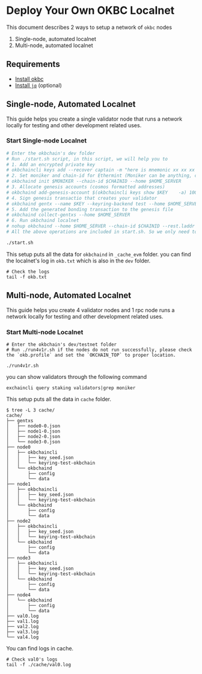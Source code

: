 # Deploy Your Own OKBC Localnet

This document describes 2 ways to setup a network of `okbc` nodes

1. Single-node, automated localnet
2. Multi-node, automated localnet

## Requirements

- [Install okbc](/dev/quick-start/build-on-okbc/install-okbc.html)
- [Install `jq`](https://stedolan.github.io/jq/download/) (optional)

## Single-node, Automated Localnet

This guide helps you create a single validator node that runs a network locally for testing and other development related uses.

### Start Single-node Localnet

```bash
# Enter the okbchain's dev folder 
# Run ./start.sh script, in this script, we will help you to 
# 1. Add an encrypted private key
# okbchaincli keys add --recover captain -m "here is mnemonic xx xx xx xx xx xx xx xx xx" -y
# 2. Set moniker and chain-id for Ethermint (Moniker can be anything, chain-id must be an integer)
# okbchaind init $MONIKER --chain-id $CHAINID --home $HOME_SERVER
# 3. Allocate genesis accounts (cosmos formatted addresses)
# okbchaind add-genesis-account $(okbchaincli keys show $KEY    -a) 100000000okb --home $HOME_SERVER
# 4. Sign genesis transactio that creates your validator
# okbchaind gentx --name $KEY --keyring-backend test --home $HOME_SERVER
# 5. Add the generated bonding transaction to the genesis file
# okbchaind collect-gentxs --home $HOME_SERVER
# 6. Run okbchaind localnet
# nohup okbchaind --home $HOME_SERVER --chain-id $CHAINID --rest.laddr "tcp://localhost:8545" > okb.txt 2>&1 &
# All the above operations are included in start.sh. So we only need to execute start.sh 

./start.sh
```

This setup puts all the data for `okbchaind` in `_cache_evm` folder. you can find the localnet's log in `okb.txt` which is also in the `dev` folder.

```
# Check the logs
tail -f okb.txt
```

## Multi-node, Automated Localnet

This guide helps you create 4 validator nodes and 1 rpc node runs a network locally for testing and other development related uses.

### Start Multi-node Localnet

```
# Enter the okbchain's dev/testnet folder 
# Run ./run4v1r.sh if the nodes do not run successfully, please check the `okb.profile` and set the `OKCHAIN_TOP` to proper location.

./run4v1r.sh
```
you can show validators through the following command

```
exchaincli query staking validators|grep moniker
```

This setup puts all the data  in `cache` folder. 
```
$ tree -L 3 cache/
cache/
├── gentxs
│   ├── node0-0.json
│   ├── node1-0.json
│   ├── node2-0.json
│   └── node3-0.json
├── node0
│   ├── okbchaincli
│   │   ├── key_seed.json
│   │   └── keyring-test-okbchain
│   └── okbchaind
│       ├── config
│       └── data
├── node1
│   ├── okbchaincli
│   │   ├── key_seed.json
│   │   └── keyring-test-okbchain
│   └── okbchaind
│       ├── config
│       └── data
├── node2
│   ├── okbchaincli
│   │   ├── key_seed.json
│   │   └── keyring-test-okbchain
│   └── okbchaind
│       ├── config
│       └── data
├── node3
│   ├── okbchaincli
│   │   ├── key_seed.json
│   │   └── keyring-test-okbchain
│   └── okbchaind
│       ├── config
│       └── data
├── node4
│   └── okbchaind
│       ├── config
│       └── data
├── val0.log
├── val1.log
├── val2.log
├── val3.log
└── val4.log
```

You can find logs in cache.

```
# Check val0's logs
tail -f ./cache/val0.log
```
